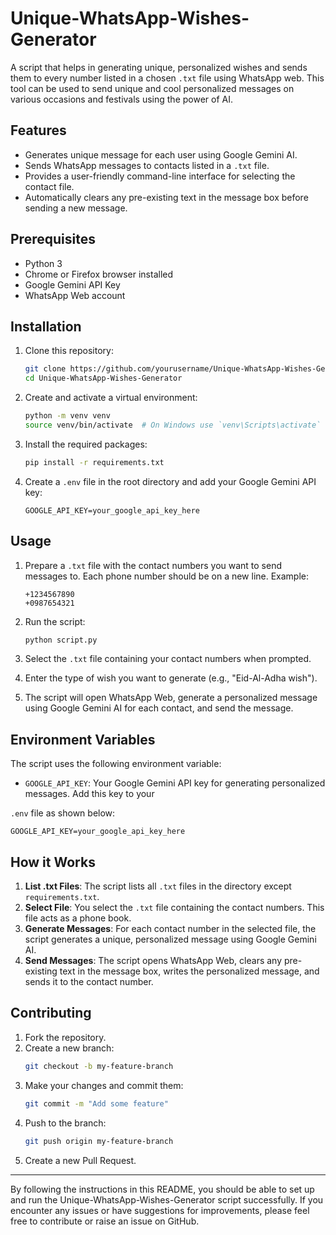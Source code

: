 # Unique-WhatsApp-Wishes-Generator

A script that helps in generating unique, personalized wishes and sends them to every number listed in a chosen `.txt` file using WhatsApp web. This tool can be used to send unique and cool personalized messages on various occasions and festivals using the power of AI.

## Features

- Generates unique message for each user using Google Gemini AI.
- Sends WhatsApp messages to contacts listed in a `.txt` file.
- Provides a user-friendly command-line interface for selecting the contact file.
- Automatically clears any pre-existing text in the message box before sending a new message.

## Prerequisites

- Python 3
- Chrome or Firefox browser installed
- Google Gemini API Key
- WhatsApp Web account

## Installation

1. Clone this repository:
    ```bash
    git clone https://github.com/yourusername/Unique-WhatsApp-Wishes-Generator.git
    cd Unique-WhatsApp-Wishes-Generator
    ```

2. Create and activate a virtual environment:
    ```bash
    python -m venv venv
    source venv/bin/activate  # On Windows use `venv\Scripts\activate`
    ```

3. Install the required packages:
    ```bash
    pip install -r requirements.txt
    ```

4. Create a `.env` file in the root directory and add your Google Gemini API key:
    ```
    GOOGLE_API_KEY=your_google_api_key_here
    ```

## Usage

1. Prepare a `.txt` file with the contact numbers you want to send messages to. Each phone number should be on a new line. Example:

    ```
    +1234567890
    +0987654321
    ```

2. Run the script:
    ```bash
    python script.py
    ```

3. Select the `.txt` file containing your contact numbers when prompted.

4. Enter the type of wish you want to generate (e.g., "Eid-Al-Adha wish").

5. The script will open WhatsApp Web, generate a personalized message using Google Gemini AI for each contact, and send the message.

## Environment Variables

The script uses the following environment variable:

- `GOOGLE_API_KEY`: Your Google Gemini API key for generating personalized messages. Add this key to your

`.env` file as shown below:

```
GOOGLE_API_KEY=your_google_api_key_here
```

## How it Works

1. **List .txt Files**: The script lists all `.txt` files in the directory except `requirements.txt`.
2. **Select File**: You select the `.txt` file containing the contact numbers. This file acts as a phone book.
3. **Generate Messages**: For each contact number in the selected file, the script generates a unique, personalized message using Google Gemini AI.
4. **Send Messages**: The script opens WhatsApp Web, clears any pre-existing text in the message box, writes the personalized message, and sends it to the contact number.

## Contributing

1. Fork the repository.
2. Create a new branch:
    ```bash
    git checkout -b my-feature-branch
    ```
3. Make your changes and commit them:
    ```bash
    git commit -m "Add some feature"
    ```
4. Push to the branch:
    ```bash
    git push origin my-feature-branch
    ```
5. Create a new Pull Request.


---

By following the instructions in this README, you should be able to set up and run the Unique-WhatsApp-Wishes-Generator script successfully. If you encounter any issues or have suggestions for improvements, please feel free to contribute or raise an issue on GitHub.
